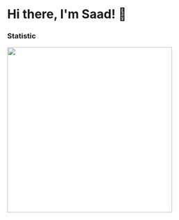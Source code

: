 # Hi there, I'm Saad! 👋

### Statistic
<img align='left' src="https://github-readme-stats.vercel.app/api?username=saad484&show_icons=true&theme=chartreuse-dark" width="380">
